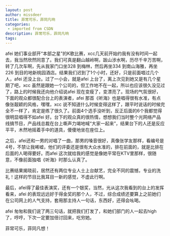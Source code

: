 ```yaml
---
layout: post
author: missdeer
title: 菲常可乐，菲同凡响
categories: 
 - imported from CSDN
description: 菲常可乐，菲同凡响
tags: 
---
```


afei 她们事业部开“本部之星”的K歌比赛，xcc几天前开始约我有没有时间一起去，我当然欣然同意了。我们可真是翻山越岭啊，跋山涉水啊，历尽千辛万苦啊，转了几次车啊，先从我家门口坐328 到梅林，然后再坐334 到南山海雅，再坐226 到目的地新桃园酒店。结果我们迟到了1个小时，还好，只是前面唱过几个人，afei 还没上台。过了一小会，就是afei 上台了，离上次见到她又是有几个星期了吧，xcc 虽然是跟她一个公司的，但工作地不在一起，所以也应该很久没见过了，路上的时候我还向他介绍说afei 现在变瘦了，变漂亮了。现场的气氛很好，下面的观众都很配合台上的表演者，afei 那首《听海》也是唱得很有水准，有点像张靓颖的风格，嘿嘿，xcc 说不知道什么时候变得这样了，跟平时说话的时候完全不一样了，肯定是练了很久了。前面4个选手没听到，反正后面的6个我都觉得很明显唱得不如afei 好。台下的观众真的很热情，想想我们当时整个光网络产品线搞节目，产品线总裁在台上嘶声力竭地喊“大家一起来”，结果台下的人还是反应平平，木然地摇着手中的道具，傻傻地坐在座位上。

之后，afei还和一男的对唱了一曲，那男的嗓音很好，真像张学友那样，看编号是4号，不禁让我唏嘘，他们的评委还是很有大众水准的，排在前面的，就是比排在后面的人喝得要好。而afei 这次就给我的感觉是像她平常在KTV里那样，很随意，不像前面独唱《听海》时那么认真了。

比赛结果揭晓前，居然还有两位专业人士上台献艺，完全不同的震憾，专业的洗礼！这样的节目比我耳目一新的感觉，不虚此行啊。

最后，afei得了最佳表演奖，还有一个银奖，当然，光从这次我看到的台上的发挥看来，afei 的表现远远好于得金奖的那个人，不过，综合成绩还要算上之前她们在公司网上的人气支持，套用那主持人一句话，东西好，还得会吆喝。

afei 匆匆和我们说了两三句话，就把我们打发了，和她们部门的人一起去high 了，哼哼，下次一定要加倍讨回来，吃穷她。

菲常可乐，菲同凡想！ 

